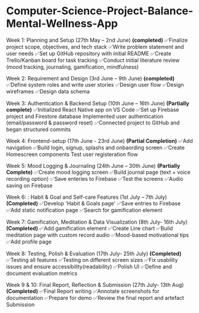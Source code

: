 # Computer-Science-Project-Balance-Mental-Wellness-App

Week 1: Planning and Setup (27th May – 2nd June) **(completed)** 
✅Finalize project scope, objectives, and tech stack 
✅Write problem statement and user needs 
✅Set up GitHub repository with initial README 
✅Create Trello/Kanban board for task tracking
✅Conduct initial literature review (mood tracking, journaling, gamification, mindfulness)

Week 2: Requirement and Design (3rd June – 9th June) **(completed)** 
✅Define system roles and write user stories
✅Design user flow
✅Design wireframes
✅Design data schema

Week 3: Authentication & Backend Setup (10th June – 16th June)  **(Partially complete)** 
✅Initialized React Native app on VS Code
✅Set up Firebase project and Firestore database
Implemented user authentication (email/password & password reset)
✅Connected project to GitHub and began structured commits

Week 4: Frontend-setup (17th June - 23rd June) **(Partial Completion)**
✅Add navigation 
✅Build login, signup, splashs and onbaording screen 
✅Create Homescreen components
Test user registeration flow

Week 5: Mood Logging & Journaling (24th June – 30th June) **(Partially Complete)**
✅Create mood logging screen 
✅Build journal page (text + voice recording option)
✅Save enteries to Firebase
✅Test the screens
✅Audio saving on Firebase 

Week 6: : Habit & Goal and Self-care Features (1st July – 7th July) **(Completed)**
✅Develop 'Habit & Goals page'
✅Save entries to Firebase
✅Add static notification page
✅Search for gamification element

Week 7: Gamification, Meditation & Data Visualization  (8th July- 16th July) **(Completed)**
✅Add gamification element
✅Create Line chart
✅Build meditation page with custom record audio
✅Mood-based motivational tips
✅Add profile page

Week 8: Testing, Polish & Evaluation (17th July- 25th July) **(Completed)**
✅Testing all features
✅Testing on different screen sizes
✅Fix usability issues and ensure accessibility(readability)
✅Polish UI
✅Define and document evaluation metrics 

Week 9 & 10: Final Report, Reflection & Submission (27th July- 13th Aug) **(Completed)**
✅Final Report writing
✅Annotate screenshots for documentation
✅Prepare for demo 
✅Review the final report and artefact
Submission 
